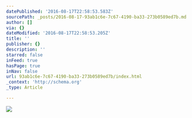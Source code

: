 ```yaml
---
datePublished: '2016-08-17T22:58:53.583Z'
sourcePath: _posts/2016-08-17-93ab1c6e-7c67-4190-ba33-273b0589ed7b.md
author: []
via: {}
dateModified: '2016-08-17T22:58:53.205Z'
title: ''
publisher: {}
description: ''
starred: false
inFeed: true
hasPage: true
inNav: false
url: 93ab1c6e-7c67-4190-ba33-273b0589ed7b/index.html
_context: 'http://schema.org'
_type: Article

---
```

![](https://the-grid-user-content.s3-us-west-2.amazonaws.com/91e8f34d-a350-4669-8e81-dc7ebfa932ac.jpg)
